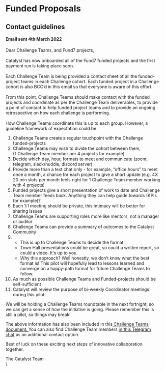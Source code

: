 # Funded Proposals

## Contact guidelines

#### Email sent 4th March 2022&#x20;

Dear Challenge Teams, and Fund7 projects,\
\
Catalyst has now onboarded all of the Fund7 funded projects and the first payment run is taking place soon. \
\
Each Challenge Team is being provided a contact sheet of all the funded-project teams in each Challenge cohort. Each funded project in a Challenge cohort is also BCC’d in this email so that everyone is aware of this effort.\
\
From this point, Challenge Teams should make contact with the funded projects and coordinate as per the Challenge Team deliverables, to provide a point of contact to help funded project teams and to provide an ongoing retrospective on how each challenge is performing. \
&#x20;\
How Challenge Teams coordinate this is up to each group. However, a guideline framework of expectation could be:&#x20;

1. Challenge Teams create a regular touchpoint with the Challenge funded-projects&#x20;
2. Challenge Teams may wish to divide the cohort between them,\
   (1 Challenge Team member per 4 projects for example)
3. Decide which day, hour, formats to meet and communicate (zoom, telegram, slack/huddle, discord server)&#x20;
4. Provide more than a text chat only - for example, “office hours” to meet once a month, a chance for each project to give a short update (e.g. 4X 20 min slots per month feels right for 1 Challenge Team member working with 4 projects)
5. Funded projects give a short presentation of work to date and Challenge Team member feeds back. Anything they can help guide towards (KPIs for example)?
6. Each 1:1 meeting should be private, this intimacy will be better for sharing issues &#x20;
7. Challenge Teams are supporting roles more like mentors, not a manager or auditor
8. Challenge Teams can provide a summary of outcomes to the Catalyst Community &#x20;
9.
   * This is up to Challenge Teams to decide the format &#x20;
   * Town Hall presentations could be great, so could a written report, so could a video. It's up to you.&#x20;
   * Why this approach? Well honestly, we don’t know what the best format is! This pilot will hopefully lead to lessons learned and converge on a happy-path format for future Challenge Teams to follow.&#x20;
10. As much as possible Challenge Teams and Funded-projects should be self-sufficient
11. Catalyst will review the purpose of bi-weekly Coordinator meetings during this pilot. &#x20;

We will be holding a Challenge Teams roundtable in the next fortnight, so we can get a sense of how the initiative is going. Please remember this is still a pilot, so things may break!&#x20;

&#x20;

The above information has also been included in this[ Challenge Teams document. ](https://iohk.us20.list-manage.com/track/click?u=26d3b656ecc43aa6f3063eaed\&id=a98dd17bcd\&e=4fd4da823e)You can also find Challenge Team members [in this Telegram chat](https://iohk.us20.list-manage.com/track/click?u=26d3b656ecc43aa6f3063eaed\&id=f3ae0d178e\&e=4fd4da823e) as an additional contact option.&#x20;

&#x20;

Best of luck on these exciting next steps of innovative collaboration together.

&#x20;

The Catalyst Team \
\
